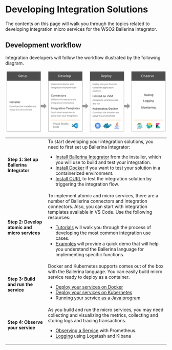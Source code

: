 # Developing Integration Solutions

The contents on this page will walk you through the topics related to developing integration micro services for the WSO2 Ballerina Integrator.

## Development workflow

Integration developers will follow the workflow illustrated by the following diagram.

![developer workflow](../assets/img/ballerina-integrator-developer-workflow.svg)

<table>
	<tr>
		<td><b>Step 1: Set up Ballerina Integrator</b></td>
		<td>
			To start developing your integration solutions, you need to first set up Ballerina Integrator:
			<ul>
				<li> <a href="https://wso2.com/integration/">Install Ballerina Integrator</a> from the installer, which you will use to build and test your integration.</li>
				<li><a href="https://www.docker.com/">Install Docker</a> if you want to test your solution in a containerized environment.</li>
				<li><a href="https://curl.haxx.se/">Install CURL</a> to test the integration solution by triggering the integration flow.</li>
			</ul>
		</td>
	</tr>
	<tr>
		<td><b>Step 2: Develop atomic and micro services</b></td>
		<td>
			To implement atomic and micro services, there are a number of Ballerina connectors and Integration connectors. Also, you can start with integration templates available in VS Code. Use the following resources:
			<ul>
				<li>
					<a href="../../learn/use-cases">Tutorials</a> will walk you through the process of developing the most common integration use cases.
				</li>
				<li>
					<a href="../../learn/examples">Examples</a> will provide a quick demo that will help you understand the Ballerina language for implementing specific functions.
				</li>
			</ul>
		</td>
	</tr>
	<tr>
		<td><b>Step 3: Build and run the service</b></td>
		<td>
		    Docker and Kubernetes supports comes out of the box with the Ballerina language. You can easily build micro service ready to deploy as a container.
			<ul>
				<li><a href="../../develop/deploy-on-docker">Deploy your services on Docker</a></li>
				<li><a href="../../develop/deploy-on-kubernetes">Deploy your services on Kubernetes</a></li>
				<li><a href="../../develop/running-as-a-java-program">Running your service as a Java program</a></li>
			</ul>
		</td>
	</tr>
	<tr>
		<td><b>Step 4: Observe your service</b></td>
		<td>
			As you build and run the micro services, you may need collecting and visualizing the metrics, collecting and storing logs and tracing transactions.
			<ul>
				<li>
					<a href="../../observability/observing-a-service">Observing a Service</a> with Prometheus.
				</li>
				<li>
					<a href="../../observability/logstash-kibana">Logging</a> using Logstash and Kibana
				</li>
			</ul>
		</td>
	</tr>
</table>

